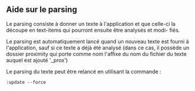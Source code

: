 ## Aide sur le parsing

Le parsing consiste à donner un texte à l'application et que celle-ci
la découpe en text-items qui pourront ensuite être analysés et modi-
fiés.

Le parsing est automatiquement lancé quand un nouveau texte est
fourni à l'application, sauf si ce texte a déjà été analysé (dans ce
cas, il possède un dossier proximity qui porte comme nom l'affixe
du nom du fichier du texte auquel est ajouté '_prox')

Le parsing du texte peut être relancé en utilisant la commande :

`:update --force`
